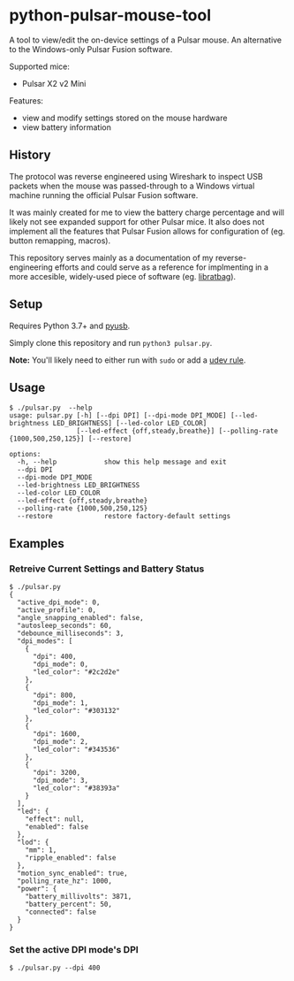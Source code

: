 # python-pulsar-mouse-tool
A tool to view/edit the on-device settings of a Pulsar mouse. 
An alternative to the Windows-only Pulsar Fusion software.

Supported mice:
- Pulsar X2 v2 Mini

Features:
- view and modify settings stored on the mouse hardware
- view battery information

## History
The protocol was reverse engineered using Wireshark to inspect USB packets
when the mouse was passed-through to a Windows virtual machine running
the official Pulsar Fusion software.

It was mainly created for me to view the battery charge percentage and will
likely not see expanded support for other Pulsar mice. It also does not implement
all the features that Pulsar Fusion allows for configuration of (eg. button remapping, macros).

This repository serves mainly as a documentation of my reverse-engineering efforts and
could serve as a reference for implmenting in a more accesible, widely-used piece of software 
(eg. [libratbag](https://github.com/libratbag/libratbag)).


## Setup
Requires Python 3.7+ and [pyusb](https://github.com/pyusb/pyusb).

Simply clone this repository and run `python3 pulsar.py`.

**Note:** You'll likely need to either run with `sudo` or add a [udev rule](49-pulsar-mouse.rules).

## Usage
```
$ ./pulsar.py  --help
usage: pulsar.py [-h] [--dpi DPI] [--dpi-mode DPI_MODE] [--led-brightness LED_BRIGHTNESS] [--led-color LED_COLOR]
                 [--led-effect {off,steady,breathe}] [--polling-rate {1000,500,250,125}] [--restore]

options:
  -h, --help            show this help message and exit
  --dpi DPI
  --dpi-mode DPI_MODE
  --led-brightness LED_BRIGHTNESS
  --led-color LED_COLOR
  --led-effect {off,steady,breathe}
  --polling-rate {1000,500,250,125}
  --restore             restore factory-default settings
```


## Examples
### Retreive Current Settings and Battery Status
```
$ ./pulsar.py 
{
  "active_dpi_mode": 0,
  "active_profile": 0,
  "angle_snapping_enabled": false,
  "autosleep_seconds": 60,
  "debounce_milliseconds": 3,
  "dpi_modes": [
    {
      "dpi": 400,
      "dpi_mode": 0,
      "led_color": "#2c2d2e"
    },
    {
      "dpi": 800,
      "dpi_mode": 1,
      "led_color": "#303132"
    },
    {
      "dpi": 1600,
      "dpi_mode": 2,
      "led_color": "#343536"
    },
    {
      "dpi": 3200,
      "dpi_mode": 3,
      "led_color": "#38393a"
    }
  ],
  "led": {
    "effect": null,
    "enabled": false
  },
  "lod": {
    "mm": 1,
    "ripple_enabled": false
  },
  "motion_sync_enabled": true,
  "polling_rate_hz": 1000,
  "power": {
    "battery_millivolts": 3871,
    "battery_percent": 50,
    "connected": false
  }
}
```

### Set the active DPI mode's DPI
```
$ ./pulsar.py --dpi 400
```
